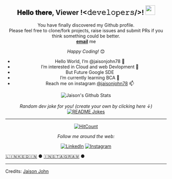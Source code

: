 <div align="center">
<h2> 𝐇𝐞𝐥𝐥𝐨 𝐭𝐡𝐞𝐫𝐞, Viewer !<𝚍𝚎𝚟𝚎𝚕𝚘𝚙𝚎𝚛𝚜/>! <img src="https://github.com/jaisonjohn78" width="30px"></h2>
</div>

<div align="center" width="50">

<blockquote class="imgur-embed-pub" lang="en" data-id="a/PiiW5ZX" data-context="false" ><a href="//imgur.com/a/PiiW5ZX"></a></blockquote><script async src="//s.imgur.com/min/embed.js" charset="utf-8"></script>
</div>

<div align="center">

You have finally discovered my Github profile. <br>
Please feel free to clone/fork projects, raise issues and submit PRs if you think something could be better. <br>
  <a href="mailto:jaisonjohn78.com@gmail.com"><b>email</b></a> me

<i>Happy Coding!</i> 😊

</div>

<div align="center">
  
  
- Hello World, I’m @jaisonjohn78    👋
- I’m interested in Cloud and web Devlopment  👀
- But Future Google SDE
- I’m currently learning BCA   🌱
- Reach me on instagram <a href="https://www.instagram.com/jaisonjohn78/">@jaisonjohn78</a>  📫


<img align="center" src="https://github-readme-stats.vercel.app/api?username=ABSphreak&include_all_commits=true&count_private=true&show_icons=true&line_height=20&title_color=7A7ADB&icon_color=2234AE&text_color=D3D3D3&bg_color=0,000000,130F40" alt="Jaison's Github Stats">

</br>
</br>
<i>Random dev joke for you! (create your own by clicking here ↓)</i><br>
<a href="https://readme-jokes.vercel.app"><img align="center" src="https://readme-jokes.vercel.app/api" alt="README Jokes"></a>

---
[![HitCount](http://hits.dwyl.com/ABSphreak/ABSphreak.svg)](http://hits.dwyl.com/ABSphreak/ABSphreak)

<i>Follow me around the web:</i><br>


<a href="https://www.linkedin.com/in/jaison-john-bb8199200/" target="_blank"><img src="https://img.shields.io/badge/LinkedIn-%230077B5.svg?&style=flat-square&logo=linkedin&logoColor=white" alt="LinkedIn"></a>
<a href="https://www.instagram.com/jaisonjohn78/" target="_blank"><img src="https://img.shields.io/badge/Instagram-%23E4405F.svg?&style=flat-square&logo=instagram&logoColor=white" alt="Instagram"></a>

</div>

[🇱​🇮​🇳​🇰​🇪​🇩​🇮​🇳​](https://www.linkedin.com/in/jaison-john-bb8199200/) ● 
[🇮​🇳​🇸​🇹​🇦​🇬​🇷​🇦​🇲​](https://www.instagram.com/jaisonjohn78/) ● 

<!--
**ABSphreak/ABSphreak** is a ✨ _special_ ✨ repository because its `README.md` (this file) appears on your GitHub profile.

Here are some ideas to get you started:

- 🔭 I’m currently working on ...
- 🌱 I’m currently learning ...
- 👯 I’m looking to collaborate on ...
- 🤔 I’m looking for help with ...
- 💬 Ask me about ...
- 📫 How to reach me: ...
- 😄 Pronouns: ...
- ⚡ Fun fact: ...
-->

-----
Credits: [Jaison John](https://github.com/jaisonjohn78)
























